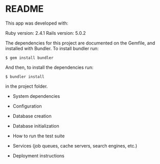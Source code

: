 # README


This app was developed with:

Ruby version: 2.4.1
Rails version: 5.0.2

The dependencies for this project are documented on the Gemfile, and installed with Bundler.
To install bundler run:

    $ gem install bundler

And then, to install the dependencies run:

    $ bundler install 

in the project folder.

* System dependencies

* Configuration

* Database creation

* Database initialization

* How to run the test suite

* Services (job queues, cache servers, search engines, etc.)

* Deployment instructions
